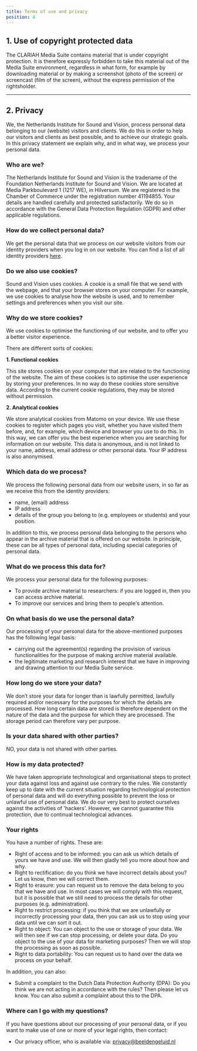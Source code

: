 ```yaml
---
title: Terms of use and privacy
position: 4
---
```


## 1. Use of copyright protected data

The CLARIAH Media Suite contains material that is under copyright protection. It is therefore expressly forbidden to take this material out of the Media Suite environment, regardless in what form, for example by downloading material or by making a screenshot (photo of the screen) or screencast (film of the screen), without the express permission of the rightsholder.

------

## 2. Privacy

We, the Netherlands Institute for Sound and Vision, process personal data belonging to our (website) visitors and clients. We do this in order to help our visitors and clients as best possible, and to achieve our strategic goals. In this privacy statement we explain why, and in what way, we process your personal data.

### Who are we?

The Netherlands Institute for Sound and Vision is the tradename of the Foundation Netherlands Institute for Sound and Vision. We are located at Media Parkboulevard 1 (1217 WE), in Hilversum. We are registered in the Chamber of Commerce under the registration number 41194855. Your details are handled carefully and protected satisfactorily. We do so in accordance with the General Data Protection Regulation (GDPR) and other applicable regulations.

### How do we collect personal data?

We get the personal data that we process on our website visitors from our identity providers when you log in on our website. You can find a list of all identity providers [here](/documentation/identity-providers).

### Do we also use cookies?

Sound and Vision uses cookies. A cookie is a small file that we send with the webpage, and that your browser stores on your computer. For example, we use cookies to analyse how the website is used, and to remember settings and preferences when you visit our site.

### Why do we store cookies?

We use cookies to optimise the functioning of our website, and to offer you a better visitor experience.

There are different sorts of cookies:

**1. Functional cookies**

This site stores cookies on your computer that are related to the functioning of the website. The aim of these cookies is to optimise the user experience by storing your preferences. In no way do these cookies store sensitive data. According to the current cookie regulations, they may be stored without permission.

**2. Analytical cookies**

We store analytical cookies from Matomo on your device. We use these cookies to register which pages you visit, whether you have visited them before, and, for example, which device and browser you use to do this. In this way, we can offer you the best experience when you are searching for information on our website. This data is anonymous, and is not linked to your name, address, email address or other personal data. Your IP address is also anonymised.

### Which data do we process?

We process the following personal data from our website users, in so far as we receive this from the identity providers:

- name, (email) address
- IP address
- details of the group you belong to (e.g. employees or students) and your position.

In addition to this, we process personal data belonging to the persons who appear in the archive material that is offered on our website. In principle, these can be all types of personal data, including special categories of personal data.

### What do we process this data for?

We process your personal data for the following purposes:

- To provide archive material to researchers: if you are logged in, then you can access archive material.
- To improve our services and bring them to people's attention.

### On what basis do we use the personal data?

Our processing of your personal data for the above-mentioned purposes has the following legal basis:

- carrying out the agreement(s) regarding the provision of various functionalities for the purpose of making archive material available.
- the legitimate marketing and research interest that we have in improving and drawing attention to our Media Suite service.

### How long do we store your data?

We don’t store your data for longer than is lawfully permitted, lawfully required and/or necessary for the purposes for which the details are processed. How long certain data are stored is therefore dependent on the nature of the data and the purpose for which they are processed. The storage period can therefore vary per purpose.

### Is your data shared with other parties?

NO, your data is not shared with other parties.

### How is my data protected?

We have taken appropriate technological and organisational steps to protect your data against loss and against use contrary to the rules. We constantly keep up to date with the current situation regarding technological protection of personal data and will do everything possible to prevent the loss or unlawful use of personal data. We do our very best to protect ourselves against the activities of 'hackers'. However, we cannot guarantee this protection, due to continual technological advances.

### Your rights

You have a number of rights. These are:

- Right of access and to be informed: you can ask us which details of yours we have and use. We will then gladly tell you more about how and why.
- Right to rectification: do you think we have incorrect details about you? Let us know, then we will correct them.
- Right to erasure: you can request us to remove the data belong to you that we have and use. In most cases we will comply with this request, but it is possible that we still need to process the details for other purposes (e.g. administration).
- Right to restrict processing: if you think that we are unlawfully or incorrectly processing your data, then you can ask us to stop using your data until we can sort it out.
- Right to object: You can object to the use or storage of your data. We will then see if we can stop processing, or delete your data. Do you object to the use of your data for marketing purposes? Then we will stop the processing as soon as possible.
- Right to data portability: You can request us to hand over the data we process on your behalf.

In addition, you can also:

- Submit a complaint to the Dutch Data Protection Authority (DPA): Do you think we are not acting in accordance with the rules? Then please let us know. You can also submit a complaint about this to the DPA.

### Where can I go with my questions?

If you have questions about our processing of your personal data, or if you want to make use of one or more of your legal rights, then contact:

- Our privacy officer, who is available via: [privacy@beeldengeluid.nl](mailto:privacy@beeldengeluid.nl)